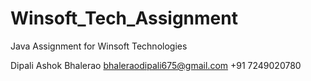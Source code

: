# Winsoft_Tech_Assignment

Java Assignment for Winsoft Technologies

Dipali Ashok Bhalerao
bhaleraodipali675@gmail.com
+91 7249020780
